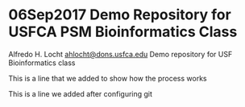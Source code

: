 # 06Sep2017 Demo Repository for USFCA PSM Bioinformatics Class
Alfredo H. Locht ahlocht@dons.usfca.edu
Demo repository for USF Bioinformatics class

This is a line that we added to show how the process works

This is a line we added after configuring git

